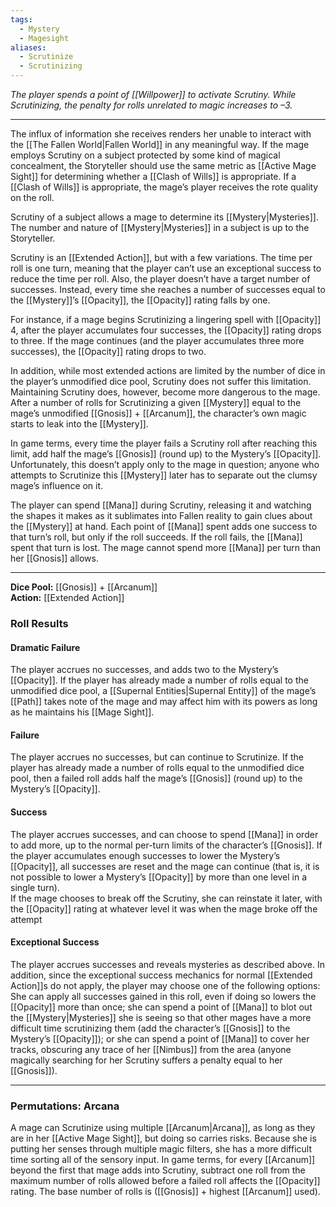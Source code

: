 ```yaml
---
tags:
  - Mystery
  - Magesight
aliases:
  - Scrutinize
  - Scrutinizing
---
```


_The player spends a point of [[Willpower]] to activate Scrutiny. While Scrutinizing, the penalty for rolls unrelated to magic increases to –3._

---

The influx of information she receives renders her unable to interact with the [[The Fallen World|Fallen World]] in any meaningful way. If the mage employs Scrutiny on a subject protected by some kind of magical concealment, the Storyteller should use the same metric as [[Active Mage Sight]] for determining whether a [[Clash of Wills]] is appropriate. If a [[Clash of Wills]] is appropriate, the mage’s player receives the rote quality on the roll.

Scrutiny of a subject allows a mage to determine its [[Mystery|Mysteries]]. The number and nature of [[Mystery|Mysteries]] in a subject is up to the Storyteller.

Scrutiny is an [[Extended Action]], but with a few variations. The time per roll is one turn, meaning that the player can’t use an exceptional success to reduce the time per roll. Also, the player doesn’t have a target number of successes. Instead, every time she reaches a number of successes equal to the [[Mystery]]’s [[Opacity]], the [[Opacity]] rating falls by one. 

For instance, if a mage begins Scrutinizing a lingering spell with [[Opacity]] 4, after the player accumulates four successes, the [[Opacity]] rating drops to three. If the mage continues (and the player accumulates three more successes), the [[Opacity]] rating drops to two.

In addition, while most extended actions are limited by the number of dice in the player’s unmodified dice pool, Scrutiny does not suffer this limitation. Maintaining Scrutiny does, however, become more dangerous to the mage. After a number of rolls for Scrutinizing a given [[Mystery]] equal to the mage’s unmodified [[Gnosis]] + [[Arcanum]], the character’s own magic starts to leak into the [[Mystery]]. 

In game terms, every time the player fails a Scrutiny roll after reaching this limit, add half the mage’s [[Gnosis]] (round up) to the Mystery’s [[Opacity]]. Unfortunately, this doesn’t apply only to the mage in question; anyone who attempts to Scrutinize this [[Mystery]] later has to separate out the clumsy mage’s influence on it.

The player can spend [[Mana]] during Scrutiny, releasing it and watching the shapes it makes as it sublimates into Fallen reality to gain clues about the [[Mystery]] at hand. Each point of [[Mana]] spent adds one success to that turn’s roll, but only if the roll succeeds. If the roll fails, the [[Mana]] spent that turn is lost. The mage cannot spend more [[Mana]] per turn than her [[Gnosis]] allows.

---

**Dice Pool:** [[Gnosis]] + [[Arcanum]]\
**Action:** [[Extended Action]]

### Roll Results

#### Dramatic Failure

The player accrues no successes, and adds two to the Mystery’s [[Opacity]]. If the player has already made a number of rolls equal to the unmodified dice pool, a [[Supernal Entities|Supernal Entity]] of the mage’s [[Path]] takes note of the mage and may affect him with its powers as long as he maintains his [[Mage Sight]].

#### Failure

The player accrues no successes, but can continue to Scrutinize. If the player has already made a number of rolls equal to the unmodified dice pool, then a failed roll adds half the mage’s [[Gnosis]] (round up) to the Mystery’s [[Opacity]].

#### Success

The player accrues successes, and can choose to spend [[Mana]] in order to add more, up to the normal per-turn limits of the character’s [[Gnosis]]. If the player accumulates enough successes to lower the Mystery’s [[Opacity]], all successes are reset and the mage can continue (that is, it is not possible to lower a Mystery’s [[Opacity]] by more than one level in a single turn).\
If the mage chooses to break off the Scrutiny, she can reinstate it later, with the [[Opacity]] rating at whatever level it was when the mage broke off the attempt

#### Exceptional Success

The player accrues successes and reveals mysteries as described above. In addition, since the exceptional success mechanics for normal [[Extended Action]]s do not apply, the player may choose one of the following options: She can apply all successes gained in this roll, even if doing so lowers the [[Opacity]] more than once; she can spend a point of [[Mana]] to blot out the [[Mystery|Mysteries]] she is seeing so that other mages have a more difficult time scrutinizing them (add the character’s [[Gnosis]] to the Mystery’s [[Opacity]]); or she can spend a point of [[Mana]] to cover her tracks, obscuring any trace of her [[Nimbus]] from the area (anyone magically searching for her Scrutiny suffers a penalty equal to her [[Gnosis]]).

---

### Permutations: Arcana

A mage can Scrutinize using multiple [[Arcanum|Arcana]], as long as they are in her [[Active Mage Sight]], but doing so carries risks. Because she is putting her senses through multiple magic filters, she has a more difficult time sorting all of the sensory input. In game terms, for every [[Arcanum]] beyond the first that mage adds into Scrutiny, subtract one roll from the maximum number of rolls allowed before a failed roll affects the [[Opacity]] rating. The base number of rolls is ([[Gnosis]] + highest [[Arcanum]] used).